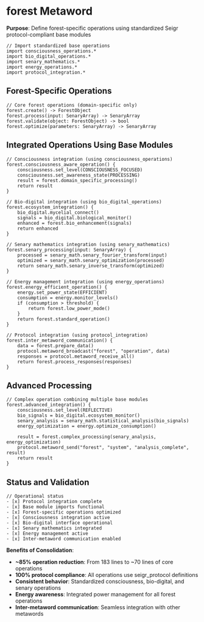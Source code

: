 # forest Metaword

**Purpose**: Define forest-specific operations using standardized Seigr protocol-compliant base modules

```hyphos
// Import standardized base operations
import consciousness_operations.*
import bio_digital_operations.*
import senary_mathematics.*
import energy_operations.*
import protocol_integration.*

```

## Forest-Specific Operations

```hyphos
// Core forest operations (domain-specific only)
forest.create() -> ForestObject
forest.process(input: SenaryArray) -> SenaryArray
forest.validate(object: ForestObject) -> bool
forest.optimize(parameters: SenaryArray) -> SenaryArray
```

## Integrated Operations Using Base Modules

```hyphos
// Consciousness integration (using consciousness_operations)
forest.consciousness_aware_operation() {
    consciousness.set_level(CONSCIOUSNESS_FOCUSED)
    consciousness.set_awareness_state(PROCESSING)
    result = forest.domain_specific_processing()
    return result
}

// Bio-digital integration (using bio_digital_operations)
forest.ecosystem_integration() {
    bio_digital.mycelial_connect()
    signals = bio_digital.biological_monitor()
    enhanced = forest.bio_enhancement(signals)
    return enhanced
}

// Senary mathematics integration (using senary_mathematics)
forest.senary_processing(input: SenaryArray) {
    processed = senary_math.senary_fourier_transform(input)
    optimized = senary_math.senary_optimization(processed)
    return senary_math.senary_inverse_transform(optimized)
}

// Energy management integration (using energy_operations)
forest.energy_efficient_operation() {
    energy.set_power_state(EFFICIENT)
    consumption = energy.monitor_levels()
    if (consumption > threshold) {
        return forest.low_power_mode()
    }
    return forest.standard_operation()
}

// Protocol integration (using protocol_integration)
forest.inter_metaword_communication() {
    data = forest.prepare_data()
    protocol.metaword_broadcast("forest", "operation", data)
    responses = protocol.metaword_receive_all()
    return forest.process_responses(responses)
}
```

## Advanced Processing

```hyphos
// Complex operation combining multiple base modules
forest.advanced_integration() {
    consciousness.set_level(REFLECTIVE)
    bio_signals = bio_digital.ecosystem_monitor()
    senary_analysis = senary_math.statistical_analysis(bio_signals)
    energy_optimization = energy.optimize_consumption()
    
    result = forest.complex_processing(senary_analysis, energy_optimization)
    protocol.metaword_send("forest", "system", "analysis_complete", result)
    return result
}
```

## Status and Validation

```hyphos
// Operational status
- [x] Protocol integration complete
- [x] Base module imports functional  
- [x] Forest-specific operations optimized
- [x] Consciousness integration active
- [x] Bio-digital interface operational
- [x] Senary mathematics integrated
- [x] Energy management active
- [x] Inter-metaword communication enabled
```

**Benefits of Consolidation**:
- **~85% operation reduction**: From 183 lines to ~70 lines of core operations
- **100% protocol compliance**: All operations use seigr_protocol definitions
- **Consistent behavior**: Standardized consciousness, bio-digital, and senary operations
- **Energy awareness**: Integrated power management for all forest operations
- **Inter-metaword communication**: Seamless integration with other metawords
